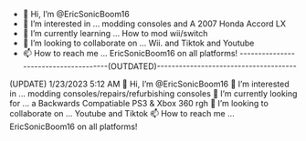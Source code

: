 - 👋 Hi, I’m @EricSonicBoom16
- 👀 I’m interested in ... modding consoles and A 2007 Honda Accord LX
- 🌱 I’m currently learning ... How to mod wii/switch
- 💞️ I’m looking to collaborate on ... Wii. and Tiktok and Youtube
- 📫 How to reach me ... EricSonicBoom16 on all platforms!
--------------------------------------(OUTDATED)--------------------------------------







(UPDATE) 1/23/2023 5:12 AM
👋 Hi, I’m @EricSonicBoom16 
👀 I’m interested in ... modding consoles/repairs/refurbishing consoles 
🌱 I’m currently looking for ... a Backwards Compatiable PS3 & Xbox 360 rgh 
💞️ I’m looking to collaborate on ... Youtube and Tiktok 
📫 How to reach me ... EricSonicBoom16 on all platforms!
